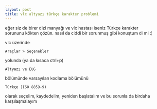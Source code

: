 ```yaml
---
layout: post
title: vlc altyazı türkçe karakter problemi
---
```


eğer siz de birer dizi manyağı ve vlc hastası iseniz Türkçe karakter sorununu
kökten çözün. nasıl da ciddi bir sorunmuş gibi konuştum di mi :)

vlc üzerinde

    Araçlar > Seçenekler

yolunda (ya da kısaca ctrl+p)

    Altyazı ve EÜG

bölümünde varsayılan kodlama bölümünü

    Türkçe (ISO 8859-9)

olarak seçelim, kaydedelim, yeniden başlatalım ve bu sorunla da birdaha karşılaşmalayım

